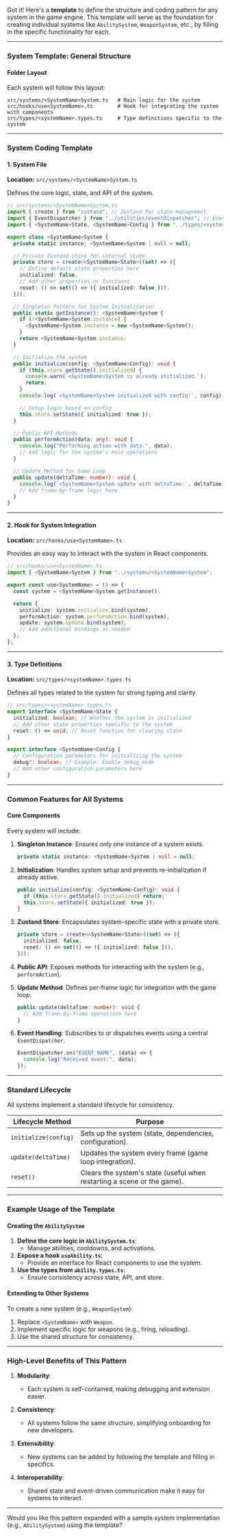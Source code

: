 Got it! Here's a **template** to define the structure and coding pattern for any system in the game engine. This template will serve as the foundation for creating individual systems like `AbilitySystem`, `WeaponSystem`, etc., by filling in the specific functionality for each.

---

### **System Template: General Structure**

#### **Folder Layout**
Each system will follow this layout:
```plaintext
src/systems/<SystemName>System.ts   # Main logic for the system
src/hooks/use<SystemName>.ts        # Hook for integrating the system with components
src/types/<systemName>.types.ts     # Type definitions specific to the system
```

---

### **System Coding Template**

#### **1. System File**
**Location:** `src/systems/<SystemName>System.ts`

Defines the core logic, state, and API of the system.

```typescript
// src/systems/<SystemName>System.ts
import { create } from "zustand"; // Zustand for state management
import { EventDispatcher } from "../utilities/eventDispatcher"; // Event management
import { <SystemName>State, <SystemName>Config } from "../types/<systemName>.types";

export class <SystemName>System {
  private static instance: <SystemName>System | null = null;

  // Private Zustand store for internal state
  private store = create<<SystemName>State>((set) => ({
    // Define default state properties here
    initialized: false,
    // Add other properties or functions
    reset: () => set(() => ({ initialized: false })),
  }));

  // Singleton Pattern for System Initialization
  public static getInstance(): <SystemName>System {
    if (!<SystemName>System.instance) {
      <SystemName>System.instance = new <SystemName>System();
    }
    return <SystemName>System.instance;
  }

  // Initialize the system
  public initialize(config: <SystemName>Config): void {
    if (this.store.getState().initialized) {
      console.warn(`<SystemName>System is already initialized.`);
      return;
    }
    console.log(`<SystemName>System initialized with config:`, config);

    // Setup logic based on config
    this.store.setState({ initialized: true });
  }

  // Public API Methods
  public performAction(data: any): void {
    console.log("Performing action with data:", data);
    // Add logic for the system's main operations
  }

  // Update Method for Game Loop
  public update(deltaTime: number): void {
    console.log(`<SystemName>System update with deltaTime:`, deltaTime);
    // Add frame-by-frame logic here
  }
}
```

---

#### **2. Hook for System Integration**
**Location:** `src/hooks/use<SystemName>.ts`

Provides an easy way to interact with the system in React components.

```typescript
// src/hooks/use<SystemName>.ts
import { <SystemName>System } from "../systems/<SystemName>System";

export const use<SystemName> = () => {
  const system = <SystemName>System.getInstance();

  return {
    initialize: system.initialize.bind(system),
    performAction: system.performAction.bind(system),
    update: system.update.bind(system),
    // Add additional bindings as needed
  };
};
```

---

#### **3. Type Definitions**
**Location:** `src/types/<systemName>.types.ts`

Defines all types related to the system for strong typing and clarity.

```typescript
// src/types/<systemName>.types.ts
export interface <SystemName>State {
  initialized: boolean; // Whether the system is initialized
  // Add other state properties specific to the system
  reset: () => void; // Reset function for clearing state
}

export interface <SystemName>Config {
  // Configuration parameters for initializing the system
  debug?: boolean; // Example: Enable debug mode
  // Add other configuration parameters here
}
```

---

### **Common Features for All Systems**

#### **Core Components**
Every system will include:
1. **Singleton Instance**:
   Ensures only one instance of a system exists.
   ```typescript
   private static instance: <SystemName>System | null = null;
   ```

2. **Initialization**:
   Handles system setup and prevents re-initialization if already active.
   ```typescript
   public initialize(config: <SystemName>Config): void {
     if (this.store.getState().initialized) return;
     this.store.setState({ initialized: true });
   }
   ```

3. **Zustand Store**:
   Encapsulates system-specific state with a private store.
   ```typescript
   private store = create<<SystemName>State>((set) => ({
     initialized: false,
     reset: () => set(() => ({ initialized: false })),
   }));
   ```

4. **Public API**:
   Exposes methods for interacting with the system (e.g., `performAction`).

5. **Update Method**:
   Defines per-frame logic for integration with the game loop.
   ```typescript
   public update(deltaTime: number): void {
     // Add frame-by-frame operations here
   }
   ```

6. **Event Handling**:
   Subscribes to or dispatches events using a central `EventDispatcher`.
   ```typescript
   EventDispatcher.on("EVENT_NAME", (data) => {
     console.log("Received event:", data);
   });
   ```

---

### **Standard Lifecycle**
All systems implement a standard lifecycle for consistency.

| **Lifecycle Method** | **Purpose**                                                              |
|-----------------------|--------------------------------------------------------------------------|
| `initialize(config)`  | Sets up the system (state, dependencies, configuration).                |
| `update(deltaTime)`   | Updates the system every frame (game loop integration).                 |
| `reset()`             | Clears the system's state (useful when restarting a scene or the game). |

---

### **Example Usage of the Template**

#### Creating the `AbilitySystem`
1. **Define the core logic in `AbilitySystem.ts`**:
   - Manage abilities, cooldowns, and activations.
2. **Expose a hook `useAbility.ts`**:
   - Provide an interface for React components to use the system.
3. **Use the types from `ability.types.ts`**:
   - Ensure consistency across state, API, and store.

#### Extending to Other Systems
To create a new system (e.g., `WeaponSystem`):
1. Replace `<SystemName>` with `Weapon`.
2. Implement specific logic for weapons (e.g., firing, reloading).
3. Use the shared structure for consistency.

---

### **High-Level Benefits of This Pattern**

1. **Modularity**:
   - Each system is self-contained, making debugging and extension easier.

2. **Consistency**:
   - All systems follow the same structure, simplifying onboarding for new developers.

3. **Extensibility**:
   - New systems can be added by following the template and filling in specifics.

4. **Interoperability**:
   - Shared state and event-driven communication make it easy for systems to interact.

---

Would you like this pattern expanded with a sample system implementation (e.g., `AbilitySystem`) using the template?
